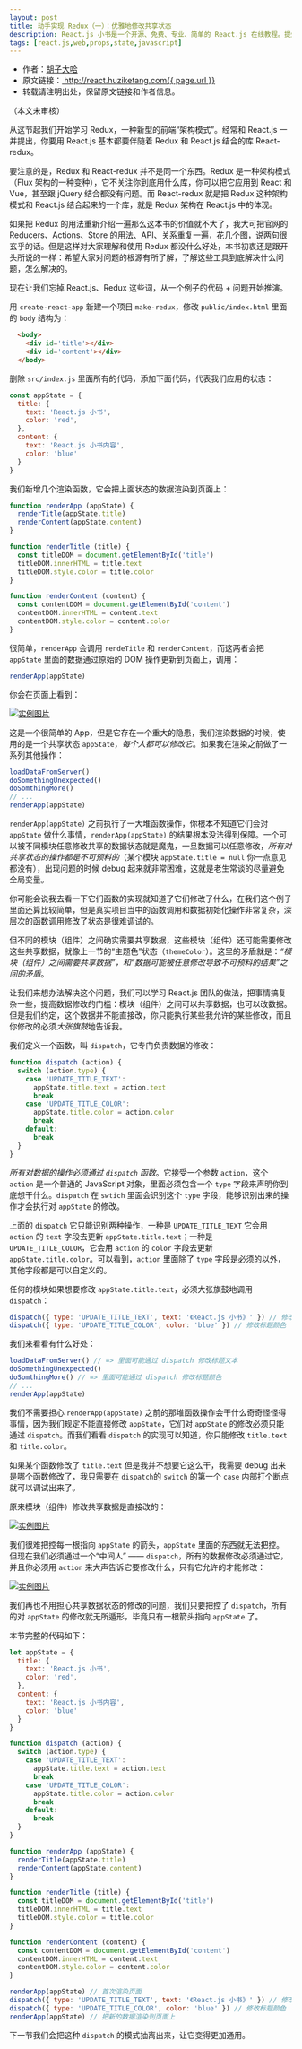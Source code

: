 ```yaml
---
layout: post
title: 动手实现 Redux（一）：优雅地修改共享状态
description: React.js 小书是一个开源、免费、专业、简单的 React.js 在线教程。提炼实战经验中基础的、重要的、频繁的知识进行重点讲解，让你能用最少的精力深入了解实战中最需要的 React.js 知识。
tags: [react.js,web,props,state,javascript]
---
```


<ul style='font-size: 14px;'>
  <li>
    作者：<a href="https://www.zhihu.com/people/hu-zi-da-ha" target="_blank">胡子大哈</a>
  </li>
  <li>
    原文链接：<a href="http://react.huziketang.com{{ page.url }}"> http://react.huziketang.com{{ page.url }} </a>
  </li>
  <li>转载请注明出处，保留原文链接和作者信息。</li>
</ul>

（本文未审核）

从这节起我们开始学习 Redux，一种新型的前端“架构模式”。经常和 React.js 一并提出，你要用 React.js 基本都要伴随着 Redux 和 React.js 结合的库 React-redux。

要注意的是，Redux 和 React-redux 并不是同一个东西。Redux 是一种架构模式（Flux 架构的一种变种），它不关注你到底用什么库，你可以把它应用到 React 和 Vue，甚至跟 jQuery 结合都没有问题。而 React-redux 就是把 Redux 这种架构模式和 React.js 结合起来的一个库，就是 Redux 架构在 React.js 中的体现。

如果把 Redux 的用法重新介绍一遍那么这本书的价值就不大了，我大可把官网的 Reducers、Actions、Store 的用法、API、关系重复一遍，花几个图，说两句很玄乎的话。但是这样对大家理解和使用 Redux 都没什么好处，本书初衷还是跟开头所说的一样：希望大家对问题的根源有所了解，了解这些工具到底解决什么问题，怎么解决的。

现在让我们忘掉 React.js、Redux 这些词，从一个例子的代码 + 问题开始推演。

用 `create-react-app` 新建一个项目 `make-redux`，修改 `public/index.html` 里面的 `body` 结构为：

```html
  <body>
    <div id='title'></div>
    <div id='content'></div>
  </body>
```

删除 `src/index.js` 里面所有的代码，添加下面代码，代表我们应用的状态：

```javascript
const appState = {
  title: {
    text: 'React.js 小书',
    color: 'red',
  },
  content: {
    text: 'React.js 小书内容',
    color: 'blue'
  }
}
```

我们新增几个渲染函数，它会把上面状态的数据渲染到页面上：

```javascript
function renderApp (appState) {
  renderTitle(appState.title)
  renderContent(appState.content)
}

function renderTitle (title) {
  const titleDOM = document.getElementById('title')
  titleDOM.innerHTML = title.text
  titleDOM.style.color = title.color
}

function renderContent (content) {
  const contentDOM = document.getElementById('content')
  contentDOM.innerHTML = content.text
  contentDOM.style.color = content.color
}
```

很简单，`renderApp` 会调用 `rendeTitle` 和 `renderContent`，而这两者会把 `appState` 里面的数据通过原始的 DOM 操作更新到页面上，调用：

```javascript
renderApp(appState)
```

你会在页面上看到：

<a href="/assets/img/posts/DA9A892E-4495-479A-A7B9-3A5D8B7926AD.png" target="_blank">![实例图片](/assets/img/posts/DA9A892E-4495-479A-A7B9-3A5D8B7926AD.png)</a>

这是一个很简单的 App，但是它存在一个重大的隐患，我们渲染数据的时候，使用的是一个共享状态 `appState`，*每个人都可以修改它*。如果我在渲染之前做了一系列其他操作：

```javascript
loadDataFromServer()
doSomethingUnexpected()
doSomthingMore()
// ...
renderApp(appState)
```

`renderApp(appState)` 之前执行了一大堆函数操作，你根本不知道它们会对 `appState` 做什么事情，`renderApp(appState)` 的结果根本没法得到保障。一个可以被不同模块任意修改共享的数据状态就是魔鬼，一旦数据可以任意修改，*所有对共享状态的操作都是不可预料的*（某个模块 `appState.title = null` 你一点意见都没有），出现问题的时候 debug 起来就非常困难，这就是老生常谈的尽量避免全局变量。

你可能会说我去看一下它们函数的实现就知道了它们修改了什么，在我们这个例子里面还算比较简单，但是真实项目当中的函数调用和数据初始化操作非常复杂，深层次的函数调用修改了状态是很难调试的。

但不同的模块（组件）之间确实需要共享数据，这些模块（组件）还可能需要修改这些共享数据，就像上一节的“主题色”状态（`themeColor`）。这里的矛盾就是：*“模块（组件）之间需要共享数据”，和“数据可能被任意修改导致不可预料的结果”之间的矛盾*。

让我们来想办法解决这个问题，我们可以学习 React.js 团队的做法，把事情搞复杂一些，提高数据修改的门槛：模块（组件）之间可以共享数据，也可以改数据。但是我们约定，这个数据并不能直接改，你只能执行某些我允许的某些修改，而且你修改的必须*大张旗鼓*地告诉我。

我们定义一个函数，叫 `dispatch`，它专门负责数据的修改：

```javascript
function dispatch (action) {
  switch (action.type) {
    case 'UPDATE_TITLE_TEXT':
      appState.title.text = action.text
      break
    case 'UPDATE_TITLE_COLOR':
      appState.title.color = action.color
      break
    default:
      break
  }
}
```

 *所有对数据的操作必须通过 `dispatch` 函数*。它接受一个参数 `action`，这个 `action` 是一个普通的 JavaScript 对象，里面必须包含一个 `type` 字段来声明你到底想干什么。`dispatch` 在 `swtich` 里面会识别这个 `type` 字段，能够识别出来的操作才会执行对 `appState` 的修改。

上面的 `dispatch` 它只能识别两种操作，一种是 `UPDATE_TITLE_TEXT` 它会用 `action` 的 `text` 字段去更新 `appState.title.text`；一种是 `UPDATE_TITLE_COLOR`，它会用 `action` 的 `color` 字段去更新 `appState.title.color`。可以看到，`action` 里面除了 `type` 字段是必须的以外，其他字段都是可以自定义的。

任何的模块如果想要修改 `appState.title.text`，必须大张旗鼓地调用 `dispatch`：

```javascript
dispatch({ type: 'UPDATE_TITLE_TEXT', text: '《React.js 小书》' }) // 修改标题文本
dispatch({ type: 'UPDATE_TITLE_COLOR', color: 'blue' }) // 修改标题颜色
```

我们来看看有什么好处：

```javascript
loadDataFromServer() // => 里面可能通过 dispatch 修改标题文本
doSomethingUnexpected()
doSomthingMore() // => 里面可能通过 dispatch 修改标题颜色
// ...
renderApp(appState)
```

我们不需要担心 `renderApp(appState)` 之前的那堆函数操作会干什么奇奇怪怪得事情，因为我们规定不能直接修改 `appState`，它们对 `appState` 的修改必须只能通过 `dispatch`。而我们看看 `dispatch` 的实现可以知道，你只能修改 `title.text` 和 `title.color`。

如果某个函数修改了 `title.text` 但是我并不想要它这么干，我需要 debug 出来是哪个函数修改了，我只需要在 `dispatch`的 `switch` 的第一个 `case` 内部打个断点就可以调试出来了。

原来模块（组件）修改共享数据是直接改的：

<a href="/assets/img/posts/CA34AC20-F3C0-438F-AD64-66C5E0986669.png" target="_blank">![实例图片](/assets/img/posts/CA34AC20-F3C0-438F-AD64-66C5E0986669.png)</a>

我们很难把控每一根指向 `appState` 的箭头，`appState` 里面的东西就无法把控。但现在我们必须通过一个“中间人” —— `dispatch`，所有的数据修改必须通过它，并且你必须用 `action` 来大声告诉它要修改什么，只有它允许的才能修改：

<a href="/assets/img/posts/7536BBF9-6563-4FD5-8359-28D3A5254EE7.png" target="_blank">![实例图片](/assets/img/posts/7536BBF9-6563-4FD5-8359-28D3A5254EE7.png)</a>

我们再也不用担心共享数据状态的修改的问题，我们只要把控了 `dispatch`，所有的对 `appState` 的修改就无所遁形，毕竟只有一根箭头指向 `appState` 了。

本节完整的代码如下：

```javascript
let appState = {
  title: {
    text: 'React.js 小书',
    color: 'red',
  },
  content: {
    text: 'React.js 小书内容',
    color: 'blue'
  }
}

function dispatch (action) {
  switch (action.type) {
    case 'UPDATE_TITLE_TEXT':
      appState.title.text = action.text
      break
    case 'UPDATE_TITLE_COLOR':
      appState.title.color = action.color
      break
    default:
      break
  }
}

function renderApp (appState) {
  renderTitle(appState.title)
  renderContent(appState.content)
}

function renderTitle (title) {
  const titleDOM = document.getElementById('title')
  titleDOM.innerHTML = title.text
  titleDOM.style.color = title.color
}

function renderContent (content) {
  const contentDOM = document.getElementById('content')
  contentDOM.innerHTML = content.text
  contentDOM.style.color = content.color
}

renderApp(appState) // 首次渲染页面
dispatch({ type: 'UPDATE_TITLE_TEXT', text: '《React.js 小书》' }) // 修改标题文本
dispatch({ type: 'UPDATE_TITLE_COLOR', color: 'blue' }) // 修改标题颜色
renderApp(appState) // 把新的数据渲染到页面上
```

下一节我们会把这种 `dispatch` 的模式抽离出来，让它变得更加通用。